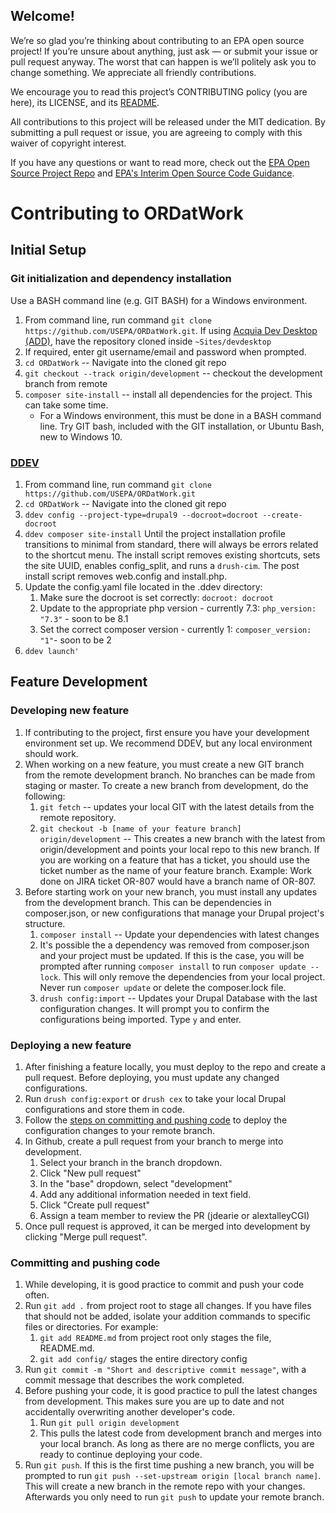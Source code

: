 ## Welcome!

We’re so glad you’re thinking about contributing to an EPA open source project! If you’re unsure about anything, just ask — or submit your issue or pull request anyway. The worst that can happen is we’ll politely ask you to change something. We appreciate all friendly contributions.

We encourage you to read this project’s CONTRIBUTING policy (you are here), its
LICENSE, and its [README](https://github.com/USEPA/open-source-projects/blob/master/readme.md).

All contributions to this project will be released under the MIT dedication. By submitting a pull request or issue, you are agreeing to comply with this waiver of copyright interest.

If you have any questions or want to read more, check out the [EPA Open Source Project Repo](https://github.com/USEPA/open-source-projects) and [EPA's Interim Open Source Code Guidance](https://developer.epa.gov/guide/open-source-code/).



# Contributing to ORDatWork

## Initial Setup

### Git initialization and dependency installation
Use a BASH command line (e.g. GIT BASH) for a Windows environment.
1. From command line, run command  `git clone https://github.com/USEPA/ORDatWork.git`. If using [Acquia Dev Desktop (ADD)](https://dev.acquia.com/downloads), have the repository cloned inside `~Sites/devdesktop`
2. If required, enter git username/email and password when prompted.
3. `cd ORDatWork` -- Navigate into the cloned git repo 
4. `git checkout --track origin/development` -- checkout the development branch from remote
5. `composer site-install` -- install all dependencies for the project. This can take some time.
    * For a Windows environment, this must be done in a BASH command line. Try GIT bash, included with the GIT installation, or Ubuntu Bash, new to Windows 10. 


### [DDEV](https://ddev.readthedocs.io/)
1. From command line, run command  `git clone https://github.com/USEPA/ORDatWork.git`
2. `cd ORDatWork` -- Navigate into the cloned git repo 
3. `ddev config --project-type=drupal9 --docroot=docroot --create-docroot` 
4. `ddev composer site-install` Until the project installation profile transitions to minimal from standard, there will always be errors related to the shortcut menu. The install script removes existing shortcuts, sets the site UUID, enables config_split, and runs a `drush-cim`. The post install script removes web.config and install.php.
5. Update the config.yaml file located in the .ddev directory:
    1. Make sure the docroot is set correctly: `docroot: docroot`
    2. Update to the appropriate php version - currently 7.3: `php_version: "7.3"` - soon to be 8.1
    3. Set the correct composer version - currently 1: `composer_version: "1"`- soon to be 2
6. `ddev launch'`


## Feature Development

### Developing new feature
1. If contributing to the project, first ensure you have your development environment set up. We recommend DDEV, but any local environment should work.
2. When working on a new feature, you must create a new GIT branch from the remote development branch. No branches can be made from staging or master. To create a new branch from development, do the following:
    1. `git fetch` -- updates your local GIT with the latest details from the remote repository.
    2. `git checkout -b [name of your feature branch] origin/development` -- This creates a new branch with the latest from origin/development and points your local repo to this new branch. If you are working on a feature that has a ticket, you should use the ticket number as the name of your feature branch. Example: Work done on JIRA ticket OR-807 would have a branch name of OR-807.
 3. Before starting work on your new branch, you must install any updates from the development branch. This can be dependencies in composer.json, or new configurations that manage your Drupal project's structure.
    1. `composer install` -- Update your dependencies with latest changes
    2. It's possible the a dependency was removed from composer.json and your project must be updated. If this is the case, you will be prompted after running `composer install` to run `composer update --lock`. This will only remove the dependencies from your local project. Never run `composer update` or delete the composer.lock file. 
    3. `drush config:import` -- Updates your Drupal Database with the last configuration changes. It will prompt you to confirm the configurations being imported. Type `y` and enter.   

### Deploying a new feature
1. After finishing a feature locally, you must deploy to the repo and create a pull request. Before deploying, you must update any changed configurations.
2. Run `drush config:export` or `drush cex` to take your local Drupal configurations and store them in code.
3. Follow the [steps on committing and pushing code](#committing-and-pushing-code) to deploy the configuration changes to your remote branch. 
4. In Github, create a pull request from your branch to merge into development. 
    1. Select your branch in the branch dropdown.
    2. Click "New pull request"
    3. In the "base" dropdown, select "development"
    3. Add any additional information needed in text field.
    4. Click "Create pull request"
    5. Assign a team member to review the PR (jdearie or alextalleyCGI)
5. Once pull request is approved, it can be merged into development by clicking "Merge pull request".

### Committing and pushing code
1. While developing, it is good practice to commit and push your code often. 
2. Run `git add .` from project root to stage all changes. If you have files that should not be added, isolate your addition commands to specific files or directories. For example:
    1. `git add README.md` from project root only stages the file, README.md.
    2. `git add config/` stages the entire directory config
3. Run `git commit -m "Short and descriptive commit message"`, with a commit message that describes the work completed.
4. Before pushing your code, it is good practice to pull the latest changes from development. This makes sure you are up to date and not accidentally overwriting another developer's code.
    1. Run `git pull origin development`
    2. This pulls the latest code from development branch and merges into your local branch. As long as there are no merge conflicts, you are ready to continue deploying your code.
4. Run `git push`. If this is the first time pushing a new branch, you will be prompted to run `git push --set-upstream origin [local branch name]`. This will create a new branch in the remote repo with your changes. Afterwards you only need to run `git push` to update your remote branch.
